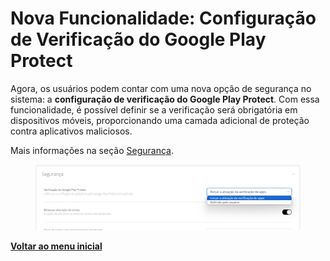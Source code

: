 # Nova Funcionalidade: Configuração de Verificação do Google Play Protect

Agora, os usuários podem contar com uma nova opção de segurança no sistema: a **configuração de verificação do Google Play Protect**. Com essa funcionalidade, é possível definir se a verificação será obrigatória em dispositivos móveis, proporcionando uma camada adicional de proteção contra aplicativos maliciosos.

Mais informações na seção [Segurança](../../portal/configuracoes/editar-politica/configuracoes-gerais/seguranca.md).

<figure><img src="../../../.gitbook/assets/image (65).png" alt=""><figcaption></figcaption></figure>

[**Voltar ao menu inicial**](./)
